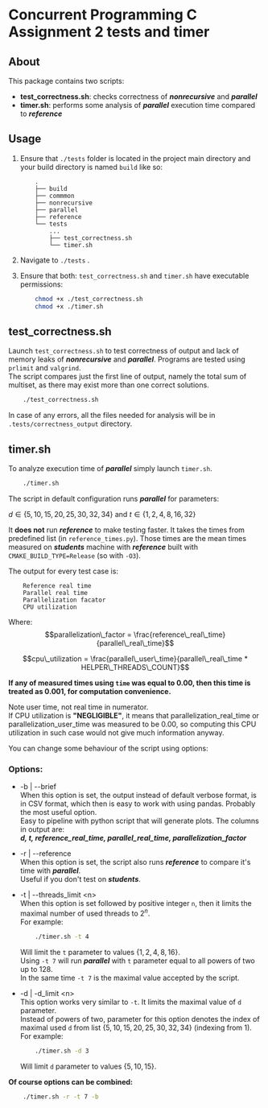 # Concurrent Programming C Assignment 2 tests and timer

## About
This package contains two scripts: 
- **test_correctness.sh**: checks correctness of ***nonrecursive*** and ***parallel***
- **timer.sh**: performs some analysis of ***parallel*** execution time compared to ***reference***

## Usage
1. Ensure that `./tests` folder is located in the project main directory and your build directory is named `build` like so:

    ```text
        .
        ├── build
        ├── commmon
        ├── nonrecursive
        ├── parallel
        ├── reference
        └── tests
            ...
            ├── test_correctness.sh
            └── timer.sh
    ```

2. Navigate to `./tests` .

3. Ensure that both: `test_correctness.sh` and `timer.sh` have executable permissions:

    ```bash
        chmod +x ./test_correctness.sh
        chmod +x ./timer.sh
    ```

## test_correctness.sh 
Launch `test_correctness.sh` to test correctness of output and lack of memory leaks of ***nonrecursive*** and ***parallel***. Programs are tested using `prlimit` and `valgrind`.  
The script compares just the first line of output, namely the total sum of multiset, as there may exist more than one correct solutions.
```sh
    ./test_correctness.sh
```
In case of any errors, all the files needed for analysis will be in `.tests/correctness_output` directory.

## timer.sh
To analyze execution time of ***parallel*** simply launch `timer.sh`.  
```sh
    ./timer.sh
```

The script in default configuration runs ***parallel*** for parameters:  

$d \in \{5, 10, 15, 20, 25, 30, 32, 34\}$ and $t \in \{1, 2, 4, 8, 16, 32\}$  

It **does not** run ***reference*** to make testing faster. It takes the times from predefined list (in `reference_times.py`). Those times are the mean times measured on ***students*** machine with ***reference*** built with `CMAKE_BUILD_TYPE=Release` (so with `-O3`).  

The output for every test case is:
```text
    Reference real time
    Parallel real time
    Parallelization facator
    CPU utilization
```
Where:
$$parallelization\_factor = \frac{reference\_real\_time}{parallel\_real\_time}$$

$$cpu\_utilization = \frac{parallel\_user\_time}{parallel\_real\_time * HELPER\_THREADS\_COUNT}$$

**If any of measured times using `time` was equal to 0.00, then this time is treated as 0.001, for computation convenience.**

Note user time, not real time in numerator.  
If CPU utilization is **"NEGLIGIBLE"**, it means that parallelization_real_time or parallelization_user_time was measured to be 0.00, so computing this CPU utilization in such case would not give much information anyway.

You can change some behaviour of the script using options:

### Options:

* -b | --brief  
When this option is set, the output instead of default verbose format, is in CSV format, which then is easy to work with using pandas. Probably the most useful option.  
Easy to pipeline with python script that will generate plots.
The columns in output are:  
***d, t, reference_real_time, parallel_real_time, parallelization_factor***

* -r | --reference  
When this option is set, the script also runs ***reference*** to compare it's time with ***parallel***.  
Useful if you don't test on ***students***.

* -t | --threads_limit \<n\>  
When this option is set followed by positive integer `n`, then it limits the maximal number of used threads to $2^n$.  
For example:
    ```sh
        ./timer.sh -t 4
    ```
    Will limit the `t` parameter to values $\{1, 2, 4, 8, 16\}$.  
    Using `-t 7` will run ***parallel*** with `t` parameter equal to all powers of two up to 128.  
    In the same time `-t 7` is the maximal value accepted by the script.

* -d | -d_limit \<n\>  
This option works very similar to `-t`. It limits the maximal value of `d` parameter.  
Instead of powers of two, parameter for this option denotes the index of maximal used `d` from list $\{5, 10, 15, 20, 25, 30, 32, 34\}$ (indexing from 1).  
For example:
    ```sh
        ./timer.sh -d 3
    ```
    Will limit `d` parameter to values $\{5, 10, 15\}$.

**Of course options can be combined:**
```sh
    ./timer.sh -r -t 7 -b
```